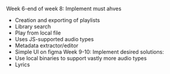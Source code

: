 Week 6-end of week 8: Implement must ahves
- Creation and exporting of playlists
- Library search
- Play from local file
- Uses JS-supported audio types
- Metadata extractor/editor
- Simple UI on figma
Week 9-10: Implement desired solutions:
- Use local binaries to support vastly more audio types
- Lyrics
